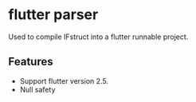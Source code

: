 # flutter parser

Used to compile IFstruct into a flutter runnable project.

## Features

* Support flutter version 2.5.
* Null safety